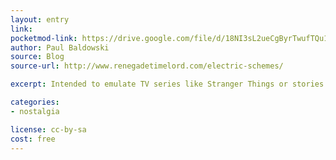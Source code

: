 ```yaml
---
layout: entry
link:
pocketmod-link: https://drive.google.com/file/d/18NI3sL2ueCgByrTwufTQu1hFRwArEZRz/view
author: Paul Baldowski
source: Blog
source-url: http://www.renegadetimelord.com/electric-schemes/

excerpt: Intended to emulate TV series like Stranger Things or stories like Tales from the Loop, it could probably handle Sarah Jane Adventures-style games where Sane Jane happens to be out of the picture for the length of the investigation.

categories:
- nostalgia

license: cc-by-sa
cost: free
---
```

